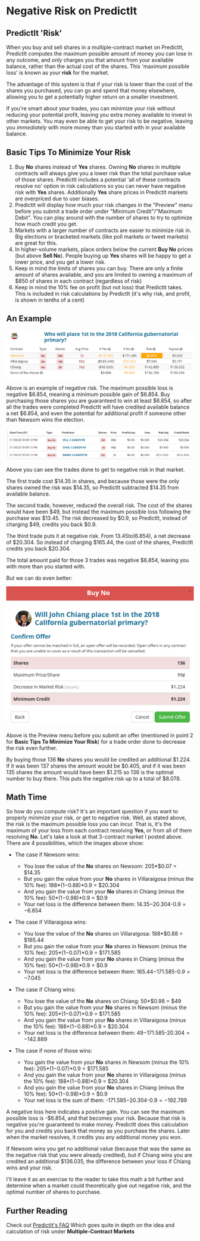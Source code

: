 # Negative Risk on PredictIt

## PredictIt 'Risk'

When you buy and sell shares in a multiple-contract market on PredictIt, PredictIt computes the maximum possible amount of money you can lose in any outcome, and *only* charges you that amount from your available balance, rather than the actual cost of the shares. This 'maximum possible loss' is known as your **risk** for the market.

The advantage of this system is that if your risk is lower than the cost of the shares you purchased, you can go and spend that money elsewhere, allowing you to get a potentially higher return on a smaller investment.

If you're smart about your trades, you can minimize your risk without reducing your potential profit, leaving you extra money available to invest in other markets. You may even be able to get your risk to be negative, leaving you *immediately* with more money than you started with in your available balance.

## Basic Tips To Minimize Your Risk

1. Buy **No** shares instead of **Yes** shares. Owning **No** shares in multiple contracts will always give you a lower risk than the total purchase value of those shares. PredictIt includes a potential 'all of these contracts resolve no' option in risk calculations so you can never have negative risk with **Yes** shares. Additionally **Yes** share prices in PredictIt markets are overpriced due to user biases.
2. PredictIt will display how much your risk changes in the "Preview" menu before you submit a trade order under "Minimum Credit"/"Maximum Debit". You can play around with the number of shares to try to optimize how much credit you get.
3. Markets with a larger number of contracts are easier to minimize risk in. Big elections or bracketed markets (like poll markets or tweet markets) are great for this.
4. In higher-volume markets, place orders below the current **Buy No** prices (but above **Sell No**). People buying up **Yes** shares will be happy to get a lower price, and you get a lower risk.
5. Keep in mind the limits of shares you can buy. There are only a finite amount of shares available, and you are limited to owning a maximum of $850 of shares in each contract (regardless of risk)
6. Keep in mind the 10% fee on profit (but not loss) that PredictIt takes. This is included in risk calculations by PredictIt (it's why risk, and profit, is shown in tenths of a cent)

## An Example

![Example of Negative Risk](negrisk.png)

Above is an example of negative risk. The maximum possible loss is negative $6.854, meaning a minimum possible gain of $6.854. Buy purchasing those shares you are guaranteed to win at least $6.854, so after all the trades were completed PredictIt will have credited available balance a net $6.854, and even the potential for additional profit if someone other than Newsom wins the election.

![Trades](trades.png)

Above you can see the trades done to get to negative risk in that market.

The first trade cost $14.35 in shares, and because those were the only shares owned the risk was $14.35, so PredictIt subtracted $14.35 from available balance.

The second trade, however, reduced the overall risk. The cost of the shares would have been $49, but instead the maximum possible loss following the purchase was $13.45. The risk decreased by $0.9, so PredictIt, instead of charging $49, credits you back $0.9.

The third trade puts it at negative risk. From $13.45 to ($6.854), a net decrease of $20.304. So instead of charging $165.44, the cost of the shares, PredictIt credits you back $20.304.

The total amount paid for those 3 trades was negative $6.854, leaving you with more than you started with.

But we can do even better:

![Preview Menu](preview.png)

Above is the Preview menu before you submit an offer (mentioned in point 2 for **Basic Tips To Minimize Your Risk**) for a trade order done to decrease the risk even further.

By buying those 136 **No** shares you would be credited an additional $1.224. If it was been 137 shares the amount would be $0.405, and if it was been 135 shares the amount would have been $1.215 so 136 is the optimal number to buy there. This puts the negative risk up to a total of $8.078.

## Math Time

So how do you compute risk? It's an important question if you want to properly minimize your risk, or get to negative risk. Well, as stated above, the risk is the maximum possible loss you can incur. That is, it's the maximum of your loss from each contract resolving **Yes**, or from all of them resolving **No**. Let's take a look at that 3-contract market I posted above. There are 4 possibilities, which the images above show:

* The case if Newsom wins:
	* You lose the value of the **No** shares on Newsom: 205\*$0.07 = $14.35
	* But you gain the value from your **No** shares in Villaraigosa (minus the 10% fee): 188\*($1-$0.88)\*0.9 = $20.304
	* And you gain the value from your **No** shares in Chiang (minus the 10% fee): 50\*($1-$0.98)\*0.9 = $0.9
	* Your net loss is the difference between them: $14.35-$20.304-$0.9 = -$6.854

* The case if Villaraigosa wins:
	* You lose the value of the **No** shares on Villaraigosa: 188\*$0.88 = $165.44
	* But you gain the value from your **No** shares in Newsom (minus the 10% fee): 205\*($1-$0.07)\*0.9 = $171.585
	* And you gain the value from your **No** shares in Chiang (minus the 10% fee): 50\*($1-$0.98)\*0.9 = $0.9
	* Your net loss is the difference between them: $165.44-$171.585-$0.9 = -$7.045

* The case if Chiang wins:
	* You lose the value of the **No** shares on Chiang: 50\*$0.98 = $49
	* But you gain the value from your **No** shares in Newsom (minus the 10% fee): 205\*($1-$0.07)\*0.9 = $171.585
	* And you gain the value from your **No** shares in Villaraigosa (minus the 10% fee): 188\*($1-$0.88)\*0.9 = $20.304
	* Your net loss is the difference between them: $49-$171.585-$20.304 = -$142.889

* The case if none of those wins:
	* You gain the value from your **No** shares in Newsom (minus the 10% fee): 205\*($1-$0.07)\*0.9 = $171.585
	* And you gain the value from your **No** shares in Villaraigosa (minus the 10% fee): 188\*($1-$0.88)\*0.9 = $20.304
	* And you gain the value from your **No** shares in Chiang (minus the 10% fee): 50\*($1-$0.98)\*0.9 = $0.9
	* Your net loss is the sum of them: -$171.585-$20.304-$0.9 = -$192.789

A negative loss here indicates a positive gain. You can see the maximum possible loss is -$6.854, and that becomes your risk. Because that risk is negative you're guaranteed to make money. PredictIt does this calculation for you and credits you back that money as you purchase the shares. Later when the market resolves, it credits you any additional money you won.

If Newsom wins you get no additional value (because that was the same as the negative risk that you were already credited), but if Chiang wins you are credited an additional $136.035, the difference between your loss if Chiang wins and your risk.

I'll leave it as an exercise to the reader to take this math a bit further and determine when a market could theoretically give out negative risk, and the optimal number of shares to purchase.

## Further Reading

Check out [PredictIt's FAQ](https://www.predictit.org/About/FAQ) Which goes quite in depth on the idea and calculation of risk under **Multiple-Contract Markets**